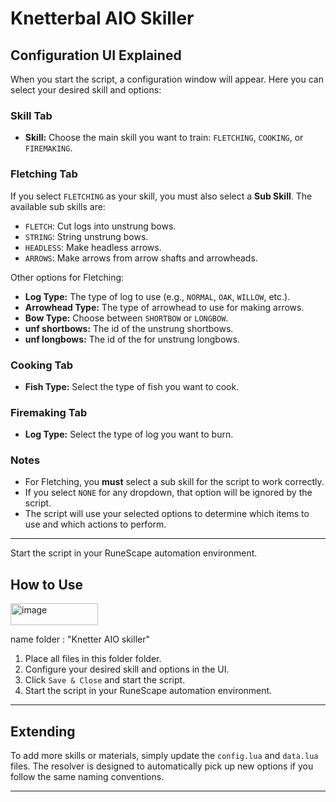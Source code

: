 # Knetterbal AIO Skiller


## Configuration UI Explained

When you start the script, a configuration window will appear. Here you can select your desired skill and options:

### Skill Tab
- **Skill:** Choose the main skill you want to train: `FLETCHING`, `COOKING`, or `FIREMAKING`.

### Fletching Tab
If you select `FLETCHING` as your skill, you must also select a **Sub Skill**. The available sub skills are:
- `FLETCH`: Cut logs into unstrung bows.
- `STRING`: String unstrung bows.
- `HEADLESS`: Make headless arrows.
- `ARROWS`: Make arrows from arrow shafts and arrowheads.

Other options for Fletching:
- **Log Type:** The type of log to use (e.g., `NORMAL`, `OAK`, `WILLOW`, etc.).
- **Arrowhead Type:** The type of arrowhead to use for making arrows.
- **Bow Type:** Choose between `SHORTBOW` or `LONGBOW`.
- **unf shortbows:** The id of the unstrung shortbows.
- **unf longbows:** The id of the for unstrung longbows.

### Cooking Tab
- **Fish Type:** Select the type of fish you want to cook.

### Firemaking Tab
- **Log Type:** Select the type of log you want to burn.

### Notes
- For Fletching, you **must** select a sub skill for the script to work correctly.
- If you select `NONE` for any dropdown, that option will be ignored by the script.
- The script will use your selected options to determine which items to use and which actions to perform.

---
Start the script in your RuneScape automation environment.
## How to Use

<img width="140" height="35" alt="image" src="https://github.com/user-attachments/assets/62d52b4b-3242-41c4-97ca-49555610cf47" />



name folder : "Knetter AIO skiller"


1. Place all files in this folder folder.
2. Configure your desired skill and options in the UI.
3. Click `Save & Close` and start the script.
4. Start the script in your RuneScape automation environment.

---

## Extending
To add more skills or materials, simply update the `config.lua` and `data.lua` files. The resolver is designed to automatically pick up new options if you follow the same naming conventions.

---





